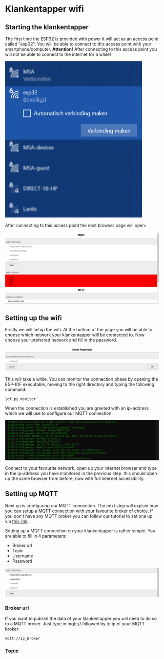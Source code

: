 # Klankentapper wifi

## Starting the klankentapper

The first time the ESP32 is provided with power it will act as an access point called "esp32". You will be able to connect to this access point with your smartphone/computer. **Attention!** After connecting to this access point you will not be able to connect to the internet for a while!

![Access point](/documentation/imgs/wifi_access_point.png)

After connecting to this access point the next browser page will open:

![Browser page](/documentation/imgs/wifi_browser.png)

## Setting up the wifi

Firstly we will setup the wifi. At the bottom of the page you will be able to choose which network your klankentapper will be connected to. Now choose your preferred network and fill in the password.

![Wifi password](/documentation/imgs/wifi_password.png)

This will take a while. You can monitor the connection phase by opening the ESP-IDF executable, moving to the right directory and typing the following command:

    idf.py monitor

When the connection is established you are greeted with an ip-address which we will use to configure our MQTT connection.

![Connected](/documentation/imgs/wifi_connection.png)

Connect to your favourite network, open up your internet browser and type in the ip-address you have monitored in the previous step. this should open up the same browser from before, now with full internet accessibility.

## Setting up MQTT

Next up is configuring our MQTT connection. The next step will explain how you can setup a MQTT connection with your favourite broker of choice. If you don't have any MQTT broker you can follow our tutorial to set one up via [this link](mqtt.md).

Setting up a MQTT connection on your klankentapper is rather simple. You are able to fill in 4 parameters:

- Broker url
- Topic
- Username
- Password

![MQTT settings](/documentation/imgs/mqtt_settings.png)

### Broker url

If you want to publish the data of your klankentapper you will need to do so to a MQTT broker. Just type in mqtt:// followed by to ip of your MQTT broker:

    mqtt://ip_broker

### Topic

